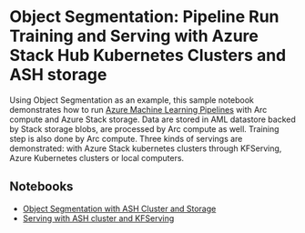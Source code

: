 # Object Segmentation: Pipeline Run Training and Serving with  Azure Stack Hub Kubernetes Clusters and ASH storage

Using Object Segmentation as an example, this sample notebook demonstrates how to run [Azure Machine Learning Pipelines](https://aka.ms/aml-pipelines) with Arc compute
and Azure Stack storage. Data are stored in AML datastore backed by Stack storage blobs, are processed by Arc compute as well. 
Training step is also done by Arc compute. Three kinds of servings are demonstrated: with Azure Stack kubernetes clusters through KFServing, Azure 
Kubernetes clusters or local computers.

## Notebooks

* [Object Segmentation with ASH Cluster and Storage](object_segmentation-ash.ipynb)
* [Serving with ASH cluster and KFServing](object_segmentation_kfserving.ipynb)




   